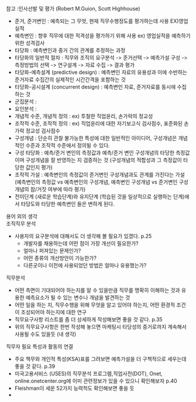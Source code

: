 

참고 :인사선발 및 평가 (Robert M.Guion, Scott Highhouse)  

* 준거, 준거변인 : 예측되는 그 무엇, 현재 직무수행정도를 평가하는데 사용   EX)영업실적  
* 예측변인 : 향후 직무에 대한 적격성을 평가하기 위해 사용 ex) 영업실적을 예측하기 위한 성격검사  
* 타당화 : 예측변인과 중거 간의 관계를 추정하는 과정  
* 타당화의 일반적 절차 : 직무와 조직의 요구분석 -> 준거선택 -> 예측가설 구성 -> 측정방법의 선택 -> 연구설계 -> 자료 수집 -> 결과 평가   
* 타당화-예측설계 (predictive design) : 예측변인 자료의 유용성과 이에 수반하는 준거자료 수집간의 실제적인 시간간격을 포함하는 것  
* 타당화-공시설계 (concurrent design) : 예측변인 자료, 준거자료를 동시에 수집하는 것  
* 군집분석 :  
* 요인분석 :  
* 개념적 수준, 개념적 정의 : ex) 투철한 직업윤리, 손가락의 정교성    
* 조작적 수준, 조작적 정의 : ex) 직업윤리에 대한 자기보고식 검사점수, 표준화된 손가락 정교성 검사점수  
* 구성개념 : 단순히 관찰 불가능한 특성에 대한 일반적인 아이디어, 구성개념은 개념적인 수준과 조작적 수준에서 정의될 수 있다.    
* 구성 타당화 : 예측/준거 변인의 측정값과 예측/준거 변인 구성개념의 타당한 측정값이며 구성개념을 잘 반영하는 지 검증하는 것 (구성개념의 적합성과 그 측정값이 타당한 값인지 평가)  
* 조작적 가설 : 예측변인의 측정값이 준거변인 구성개념과도 관계를 가진다는 가설 (예측변인의 측정값 vs 예측변인의 구성개념, 예측변인 구성개념 vs 준거변인 구성개념의 참/거짓 여부에 따라 평가)  
* 전이단계 (새로운 학습단계)와 유지단계 (학습된 것을 일상적으로 실행하는 단계)에서 타당도와 타당한 예측변인 들은 변하게 된다.      



용어 외의 생각  
조직직무 분석  
* 사용자의 요구분석에 대해서도 더 생각해 볼 필요가 있겠다. p.25   
  * 개발자를 채용하는데 어떤 점이 가장 개선이 필요한가?  
  * 얼마나 퍼져있는 문제인가?  
  * 어떤 종류의 개선방안이 가능한가?  
  * 다른곳이나 이전에 사용되었던 방법은 얼마나 유용했는가?  
  
직무분석  
* 어떤 측면이 기대되어야 하는지를 알 수 있을만큼 직무를 명확히 이해하는 것과 유용한 예측요소가 될 수 있는 변수나 개념을 발견하는 것  
* 어떤 일을 하는 지, 직무수행을 위해 무엇을 알고 있어야 하는지, 어떤 환경적 조건이 조성되어야 하는지에 대한 연구  
* 직무요구사항 리스트를 좀 더 상세하게 작성해보면 좋을 것 같다. p.35  
* 위의 직무요구사항은 한번 작성해 놓으면 마케팅시 타당성의 증거로까지 계속해서 사용될 수도 있을듯 (내 생각)  
  
직무자 필요 특성과 활동의 연결  
* 주요 책무와 개인적 특성(KSA)표를 그려보면 예측가설을 더 구첵적으로 세우는데 좋을 것 같다. p.39  
* 미국고용서비스 (USES)의 직무분석 프로그램,직업사전(DOT), Onet, online.onetcenter.org에 이미 관련정보가 있을 수 있으니 확인해보자 p.40  
* Fleishman이 세운 52가지 능력척도 확인해보면 좋을 듯  
* 

